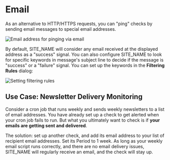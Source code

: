# Email

As an alternative to HTTP/HTTPS requests, you can "ping" checks by
sending email messages to special email addresses.

![Email address for pinging via email](IMG_URL/emails.png)

By default, SITE_NAME will consider any email received at the displayed address as
a "success" signal. You can also configure SITE_NAME to look for specific
keywords in message's subject line to decide if the message is "success"
or a "failure" signal. You can set up the keywords in the
**Filtering Rules** dialog:

![Setting filtering rules](IMG_URL/filtering_rules.png)

## Use Case: Newsletter Delivery Monitoring

Consider a cron job that runs weekly and sends weekly newsletters
to a list of email addresses. You have already set up a check to get alerted
when your cron job fails to run. But what you ultimately want to check is if
**your emails are getting sent and delivered**.

The solution: set up another check, and add its email address to your list of
recipient email addresses. Set its Period to 1 week. As long as your weekly email
script runs correctly, and there are no email delivery issues,
SITE_NAME will regularly receive an email, and the check will stay up.

